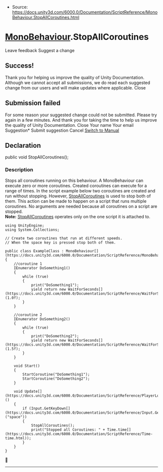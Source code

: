 * Source: https://docs.unity3d.com/6000.0/Documentation/ScriptReference/MonoBehaviour.StopAllCoroutines.html

#  [MonoBehaviour](https://docs.unity3d.com/6000.0/Documentation/ScriptReference/MonoBehaviour.html).StopAllCoroutines
Leave feedback
Suggest a change
## Success!
Thank you for helping us improve the quality of Unity Documentation. Although we cannot accept all submissions, we do read each suggested change from our users and will make updates where applicable.
Close
## Submission failed
For some reason your suggested change could not be submitted. Please <a>try again</a> in a few minutes. And thank you for taking the time to help us improve the quality of Unity Documentation.
Close
Your name Your email Suggestion* Submit suggestion
Cancel
[Switch to Manual](https://docs.unity3d.com/6000.0/Documentation/Manual/class-MonoBehaviour.html "Go to MonoBehaviour Component in the Manual")
## Declaration
public void StopAllCoroutines(); 
### Description
Stops all coroutines running on this behaviour.
A MonoBehaviour can execute zero or more coroutines. Created coroutines can execute for a range of times. In the script example below two coroutines are created and run without stopping. However, [StopAllCoroutines](https://docs.unity3d.com/6000.0/Documentation/ScriptReference/MonoBehaviour.StopAllCoroutines.html) is used to stop both of them. This action can be made to happen on a script that runs multiple coroutines. No arguments are needed because all coroutines on a script are stopped.  
**Note:** [StopAllCoroutines](https://docs.unity3d.com/6000.0/Documentation/ScriptReference/MonoBehaviour.StopAllCoroutines.html) operates only on the one script it is attached to. 
```
using UnityEngine;
using System.Collections;  
  
// Create two coroutines that run at different speeds.
// When the space key is pressed stop both of them.  
  
public class ExampleClass : MonoBehaviour[](https://docs.unity3d.com/6000.0/Documentation/ScriptReference/MonoBehaviour.html)
{
    //coroutine 1
    IEnumerator DoSomething1()
    {
        while (true)
        {
            print("DoSomething1");
            yield return new WaitForSeconds[](https://docs.unity3d.com/6000.0/Documentation/ScriptReference/WaitForSeconds.html)(1.0f);
        }
    }  
  
    //coroutine 2
    IEnumerator DoSomething2()
    {
        while (true)
        {
            print("DoSomething2");
            yield return new WaitForSeconds[](https://docs.unity3d.com/6000.0/Documentation/ScriptReference/WaitForSeconds.html)(1.5f);
        }
    }  
  
    void Start()
    {
        StartCoroutine("DoSomething1");
        StartCoroutine("DoSomething2");
    }  
  
    void Update[](https://docs.unity3d.com/6000.0/Documentation/ScriptReference/PlayerLoop.Update.html)()
    {
        if (Input.GetKeyDown[](https://docs.unity3d.com/6000.0/Documentation/ScriptReference/Input.GetKeyDown.html)("space"))
        {
            StopAllCoroutines();
            print("Stopped all Coroutines: " + Time.time[](https://docs.unity3d.com/6000.0/Documentation/ScriptReference/Time-time.html));
        }
    }
}

```

* * *
